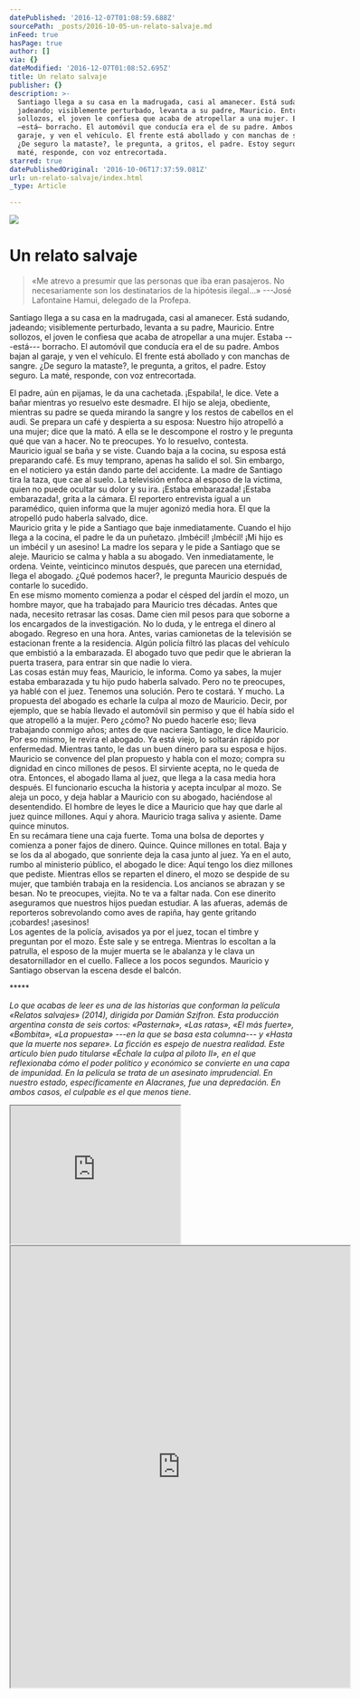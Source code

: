```yaml
---
datePublished: '2016-12-07T01:08:59.688Z'
sourcePath: _posts/2016-10-05-un-relato-salvaje.md
inFeed: true
hasPage: true
author: []
via: {}
dateModified: '2016-12-07T01:08:52.695Z'
title: Un relato salvaje
publisher: {}
description: >-
  Santiago llega a su casa en la madrugada, casi al amanecer. Está sudando,
  jadeando; visiblemente perturbado, levanta a su padre, Mauricio. Entre
  sollozos, el joven le confiesa que acaba de atropellar a una mujer. Estaba
  —está— borracho. El automóvil que conducía era el de su padre. Ambos bajan al
  garaje, y ven el vehículo. El frente está abollado y con manchas de sangre.
  ¿De seguro la mataste?, le pregunta, a gritos, el padre. Estoy seguro. La
  maté, responde, con voz entrecortada.
starred: true
datePublishedOriginal: '2016-10-06T17:37:59.081Z'
url: un-relato-salvaje/index.html
_type: Article

---
```

![](https://the-grid-user-content.s3-us-west-2.amazonaws.com/919b510a-606e-4af7-b8e5-26b79ddd0268.gif)

# Un relato salvaje

> «Me atrevo a presumir que las personas que iba eran pasajeros. No necesariamente son los destinatarios de la hipótesis ilegal...» ---José Lafontaine Hamui, delegado de la Profepa.
> 

Santiago llega a su casa en la madrugada, casi al amanecer. Está sudando, jadeando; visiblemente perturbado, levanta a su padre, Mauricio. Entre sollozos, el joven le confiesa que acaba de atropellar a una mujer. Estaba ---está--- borracho. El automóvil que conducía era el de su padre. Ambos bajan al garaje, y ven el vehículo. El frente está abollado y con manchas de sangre. ¿De seguro la mataste?, le pregunta, a gritos, el padre. Estoy seguro. La maté, responde, con voz entrecortada.

El padre, aún en pijamas, le da una cachetada. ¡Espabila!, le dice. Vete a bañar mientras yo resuelvo este desmadre. El hijo se aleja, obediente, mientras su padre se queda mirando la sangre y los restos de cabellos en el audi. Se prepara un café y despierta a su esposa: Nuestro hijo atropelló a una mujer; dice que la mató. A ella se le descompone el rostro y le pregunta qué que van a hacer. No te preocupes. Yo lo resuelvo, contesta.   
Mauricio igual se baña y se viste. Cuando baja a la cocina, su esposa está preparando café. Es muy temprano, apenas ha salido el sol. Sin embargo, en el noticiero ya están dando parte del accidente. La madre de Santiago tira la taza, que cae al suelo. La televisión enfoca al esposo de la víctima, quien no puede ocultar su dolor y su ira. ¡Estaba embarazada! ¡Estaba embarazada!, grita a la cámara. El reportero entrevista igual a un paramédico, quien informa que la mujer agonizó media hora. El que la atropelló pudo haberla salvado, dice.   
Mauricio grita y le pide a Santiago que baje inmediatamente. Cuando el hijo llega a la cocina, el padre le da un puñetazo. ¡Imbécil! ¡Imbécil! ¡Mi hijo es un imbécil y un asesino! La madre los separa y le pide a Santiago que se aleje. Mauricio se calma y habla a su abogado. Ven inmediatamente, le ordena. Veinte, veinticinco minutos después, que parecen una eternidad, llega el abogado. ¿Qué podemos hacer?, le pregunta Mauricio después de contarle lo sucedido.   
En ese mismo momento comienza a podar el césped del jardín el mozo, un hombre mayor, que ha trabajado para Mauricio tres décadas. Antes que nada, necesito retrasar las cosas. Dame cien mil pesos para que soborne a los encargados de la investigación. No lo duda, y le entrega el dinero al abogado. Regreso en una hora. Antes, varias camionetas de la televisión se estacionan frente a la residencia. Algún policía filtró las placas del vehículo que embistió a la embarazada. El abogado tuvo que pedir que le abrieran la puerta trasera, para entrar sin que nadie lo viera.   
Las cosas están muy feas, Mauricio, le informa. Como ya sabes, la mujer estaba embarazada y tu hijo pudo haberla salvado. Pero no te preocupes, ya hablé con el juez. Tenemos una solución. Pero te costará. Y mucho. La propuesta del abogado es echarle la culpa al mozo de Mauricio. Decir, por ejemplo, que se había llevado el automóvil sin permiso y que él había sido el que atropelló a la mujer. Pero ¿cómo? No puedo hacerle eso; lleva trabajando conmigo años; antes de que naciera Santiago, le dice Mauricio. Por eso mismo, le revira el abogado. Ya está viejo, lo soltarán rápido por enfermedad. Mientras tanto, le das un buen dinero para su esposa e hijos.   
Mauricio se convence del plan propuesto y habla con el mozo; compra su dignidad en cinco millones de pesos. El sirviente acepta, no le queda de otra. Entonces, el abogado llama al juez, que llega a la casa media hora después. El funcionario escucha la historia y acepta inculpar al mozo. Se aleja un poco, y deja hablar a Mauricio con su abogado, haciéndose al desentendido. El hombre de leyes le dice a Mauricio que hay que darle al juez quince millones. Aquí y ahora. Mauricio traga saliva y asiente. Dame quince minutos.  
En su recámara tiene una caja fuerte. Toma una bolsa de deportes y comienza a poner fajos de dinero. Quince. Quince millones en total. Baja y se los da al abogado, que sonriente deja la casa junto al juez. Ya en el auto, rumbo al ministerio público, el abogado le dice: Aquí tengo los diez millones que pediste. Mientras ellos se reparten el dinero, el mozo se despide de su mujer, que también trabaja en la residencia. Los ancianos se abrazan y se besan. No te preocupes, viejita. No te va a faltar nada. Con ese dinerito aseguramos que nuestros hijos puedan estudiar. A las afueras, además de reporteros sobrevolando como aves de rapiña, hay gente gritando ¡cobardes! ¡asesinos!   
Los agentes de la policía, avisados ya por el juez, tocan el timbre y preguntan por el mozo. Éste sale y se entrega. Mientras lo escoltan a la patrulla, el esposo de la mujer muerta se le abalanza y le clava un desatornillador en el cuello. Fallece a los pocos segundos. Mauricio y Santiago observan la escena desde el balcón.

\*\*\*\*\*

_Lo que acabas de leer es una de las historias que conforman la película «Relatos salvajes» (2014), dirigida por Damián Szifron. Esta producción argentina consta de seis cortos: «Pasternak», «Las ratas», «El más fuerte», «Bombita», «La propuesta» ---en la que se basa esta columna--- y «Hasta que la muerte nos separe». La ficción es espejo de nuestra realidad. Este artículo bien pudo titularse «Échale la culpa al piloto II», en el que reflexionaba cómo el poder político y económico se convierte en una capa de impunidad. En la película se trata de un asesinato imprudencial. En nuestro estado, específicamente en Alacranes, fue una depredación. En ambos casos, el culpable es el que menos tiene._

<iframe src="https://the-grid.github.io/ed-userhtml/?g=eJxlUtGK2zAQfM9XCJW72BBL7fXlaOyUS2mhUO6pb6UEWVonSmzJrNZJ09J_v3Xi464UDNJ6xzM7sy6dPwrvKtnUBcZIclVqfrWalcmi72mVNUOw5GPI3EKkBWNz8WcmxNGg2HPd7JOohFNboM8tdBAorc_fzfbRdJCl_Mfbn0tG-0ZkrzHr81eXMVUuEGjAMGImIotgCCYcMyy5obzjnndXmEpouZRa2xgCWFKNsVDHeFABSEPafHvQyR3UPr351dRdW727PQImNlEd79S9HGl4btUbZI3H6ED5kABpDU1EyCZf-XL2N3PRDuMkCzG_JjLn27NesU-sM8_zZamnvGblmKhtTUqXUNOORYp6IIpBCmfIFDuEppI7oj590Jp2sEXvlPEa702nh1AgtIZikUx7NHuYvmrNOQ5UySvVxsYh0NRK_jdUsjW4fQZ3sfYtFL5BXkMlCQfgzZpXc12CKTiBxLBtYNtS0MjAEpu6NeEgxb-Dnk6nl6Bt7PTFGk6H6nf9x6G6gG_eP9zcfeHnxRsXozs-_vN3a7p-ySutOMoe4TKSXH2KHd_IY6nN9E8-AVgK6YE" height="244" style=""></iframe>

<iframe src="https://drive.google.com/viewerng/viewer?url=http%3A//www.sonyclassics.com/awards-information/wildtales_screenplay.pdf&amp;embedded=true" width="600" height="780" style=""></iframe>